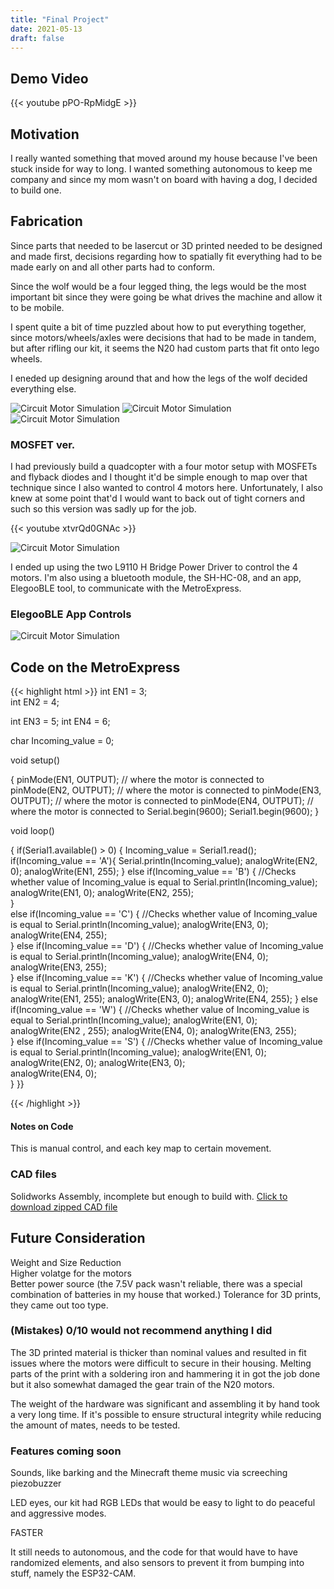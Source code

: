 ```yaml
---
title: "Final Project"
date: 2021-05-13
draft: false
---
```


## Demo Video

{{< youtube pPO-RpMidgE >}}

## Motivation

I really wanted something that moved around my house because I've been stuck inside for way to long. I wanted something autonomous to keep me company and since my mom wasn't on board with having a dog, I decided to build one.


## Fabrication

Since parts that needed to be lasercut or 3D printed needed to be designed and made first, decisions regarding how to spatially fit everything had to be made early on and all other parts had to conform.

Since the wolf would be a four legged thing, the legs would be the most important bit since they were going be what drives the machine and allow it to be mobile.

I spent quite a bit of time puzzled about how to put everything together, since motors/wheels/axles were decisions that had to be made in tandem, but after rifling our kit, it seems the N20 had custom parts that fit onto lego wheels.

I eneded up designing around that and how the legs of the wolf decided everything else.

![Circuit Motor Simulation](minecraftwolf.jpg)
![Circuit Motor Simulation](legshot.jpg)
![Circuit Motor Simulation](wolfcad.jpg)

### MOSFET ver.

I had previously build a quadcopter with a four motor setup with MOSFETs and flyback diodes and I thought it'd be simple enough to map over that technique since I also wanted to control 4 motors here. Unfortunately, I also knew at some point that'd I would want to back out of tight corners and such so this version was sadly up for the job.

{{< youtube xtvrQd0GNAc >}}


![Circuit Motor Simulation](finalcircuit.jpg)

I ended up using the two L9110 H Bridge Power Driver to control the 4 motors. I'm also using a bluetooth module, the SH-HC-08, and an app, ElegooBLE tool, to communicate with the MetroExpress. 

### ElegooBLE App Controls
![Circuit Motor Simulation](controlboard.PNG)

## Code on the MetroExpress

{{< highlight html >}}
int EN1 = 3;                
int EN2 = 4;

int EN3 = 5;
int EN4 = 6;

char Incoming_value = 0;

void setup()

{
    pinMode(EN1, OUTPUT);   // where the motor is connected to
    pinMode(EN2, OUTPUT);   // where the motor is connected to
    pinMode(EN3, OUTPUT);   // where the motor is connected to
    pinMode(EN4, OUTPUT);   // where the motor is connected to
    Serial.begin(9600);
    Serial1.begin(9600);
}

void loop()

{
  if(Serial1.available() > 0)
  {
    Incoming_value = Serial1.read();   
    if(Incoming_value == 'A'){
       Serial.println(Incoming_value);
       analogWrite(EN2, 0); 
       analogWrite(EN1, 255); 
    }
      else if(Incoming_value == 'B') {      //Checks whether value of Incoming_value is equal to 
        Serial.println(Incoming_value);
        analogWrite(EN1, 0);
        analogWrite(EN2, 255);               
      }        
      else if(Incoming_value == 'C') {      //Checks whether value of Incoming_value is equal to 
        Serial.println(Incoming_value);
        analogWrite(EN3, 0);         
        analogWrite(EN4, 255);     
      }
      else if(Incoming_value == 'D') {      //Checks whether value of Incoming_value is equal to 
        Serial.println(Incoming_value);
        analogWrite(EN4, 0); 
        analogWrite(EN3, 255);                 
      }
      else if(Incoming_value == 'K') {      //Checks whether value of Incoming_value is equal to 
        Serial.println(Incoming_value);
        analogWrite(EN2, 0); 
        analogWrite(EN1, 255);
        analogWrite(EN3, 0); 
        analogWrite(EN4, 255);
      }
      else if(Incoming_value == 'W') {      //Checks whether value of Incoming_value is equal to 
        Serial.println(Incoming_value);
        analogWrite(EN1, 0); 
        analogWrite(EN2   , 255);
        analogWrite(EN4, 0); 
        analogWrite(EN3, 255);         
      }
      else if(Incoming_value == 'S') {      //Checks whether value of Incoming_value is equal to 
        Serial.println(Incoming_value);
        analogWrite(EN1, 0);  
        analogWrite(EN2, 0);
        analogWrite(EN3, 0);  
        analogWrite(EN4, 0);         
      }
}}

{{< /highlight >}}

#### Notes on Code

This is manual control, and each key map to certain movement.

### CAD files

Solidworks Assembly, incomplete but enough to build with.
[Click to download zipped CAD file](files/Wolf.zip)

## Future Consideration

Weight and Size Reduction  
Higher volatge for the motors  
Better power source (the 7.5V pack wasn't reliable, there was a special combination of batteries in my house that worked.)
Tolerance for 3D prints, they came out too type.

### (Mistakes) 0/10 would not recommend anything I did

The 3D printed material is thicker than nominal values and resulted in fit issues where the motors were difficult to secure in their housing. Melting parts of the print with a soldering iron and hammering it in got the job done but it also somewhat damaged the gear train of the N20 motors.

The weight of the hardware was significant and assembling it by hand took a very long time. If it's possible to ensure structural integrity while reducing the amount of mates, needs to be tested.

### Features coming soon

Sounds, like barking and the Minecraft theme music via screeching piezobuzzer  

LED eyes, our kit had RGB LEDs that would be easy to light to do peaceful and aggressive modes.

FASTER

It still needs to autonomous, and the code for that would have to have randomized elements, and also sensors to prevent it from bumping into stuff, namely the ESP32-CAM. 